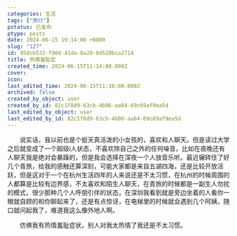 ```yaml
---
categories: 生活
tags: ["旅行"]
pstatus: 已发布
ptype: posts
date: 2024-06-15 19:14:00 +0800
slug: "127"
id: 95dcb532-f90d-41da-8a28-04520bca2714
title: 热情羞耻症
created_time: 2024-06-15T11:14:00.000Z
cover: 
icon: 
last_edited_time: 2024-06-15T11:30:00.000Z
archived: false
created_by_object: user
created_by_id: 82c1f8d9-63cb-4b06-aa84-69c69af9ea5d
last_edited_by_object: user
last_edited_by_id: 82c1f8d9-63cb-4b06-aa84-69c69af9ea5d
---
```


&emsp;&emsp;说实话，我以前也是个挺天真活泼的小女孩的，喜欢和人聊天。但是读过大学之后就变成了一个超级i人状态，不喜欢除自己之外的任何噪音，比如在夜晚还有人聊天我是绝对会暴躁的，但是我会选择在深夜一个人放音乐听。最近辗转住了好几个青旅，给我的感触还算深刻，可能大家都是来自五湖四海，还是比较开放活跃，但是这对于一个在杭州生活四年的人来说还是不太习惯，在杭州的时候周围的人都算是比较有边界感，不太喜欢和陌生人聊天，在青旅的时候都是一副生人勿扰的模式，很少那种几个人呼朋引伴的状态，在深圳我看到就是旁边坐着的人看你一眼就自顾的和你聊起来了，还是有点惊讶，在电梯里的时候就会遇到几个阿姨，随口就问起我了，难道我这么像外地人啊。

&emsp;&emsp;仿佛我有热情羞耻症状，别人对我太热情了我还是不太习惯。


